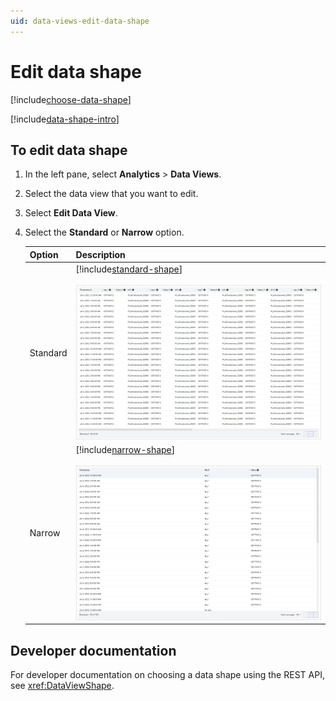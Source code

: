```yaml
---
uid: data-views-edit-data-shape
---
```


# Edit data shape

[!include[choose-data-shape](_includes/choose-data-shape.md)]

[!include[data-shape-intro](_includes/data-shape-intro.md)]

## To edit data shape

1. In the left pane, select **Analytics** > **Data Views**.

1. Select the data view that you want to edit.

1. Select **Edit Data View**.

1. Select the **Standard** or **Narrow** option.

	| Option | Description |
	|--|--|
	| Standard | [!include[standard-shape](_includes/standard-shape.md)]<br><br>![Standard Data Shape](_images/data-view-shape-standard.png) |
	| Narrow | [!include[narrow-shape](_includes/narrow-shape.md)]<br><br>![Narrow Data Shape](_images/data-view-shape-narrow.png) |

## Developer documentation

For developer documentation on choosing a data shape using the REST API, see <xref:DataViewShape>.
